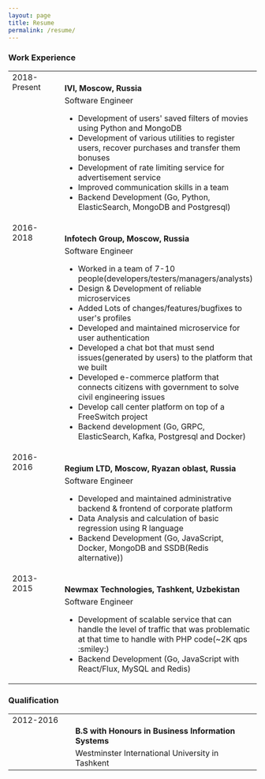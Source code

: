 ```yaml
---
layout: page
title: Resume
permalink: /resume/
---
```


<h3> Work Experience </h3>
<table>
    <tr>
        <td style="vertical-align: top; width: 7em">2018-Present</td>
        <td>
            <h4 style="margin-bottom: 5px">IVI, Moscow, Russia</h4>
            <span class="post-meta">Software Engineer</span>
            <ul class="">
                <li>Development of users' saved filters of movies using Python and MongoDB</li>
                <li>Development of various utilities to register users, recover purchases and transfer them bonuses</li>
                <li>Development of rate limiting service for advertisement service</li>
                <li>Improved communication skills in a team</li>
                <li>Backend Development (Go, Python, ElasticSearch, MongoDB and Postgresql)</li>
            </ul>
        </td>
    </tr>
    <tr>
        <td style="vertical-align: top; width: 7em">2016-2018</td>
        <td>
            <h4 style="margin-bottom: 5px">Infotech Group, Moscow, Russia</h4>
            <span class="post-meta">Software Engineer</span>
            <ul class="">
                <li>Worked in a team of 7-10 people(developers/testers/managers/analysts)</li>
                <li>Design & Development of reliable microservices</li>
                <li>Added Lots of changes/features/bugfixes to user's profiles</li>
                <li>Developed and maintained microservice for user authentication</li>
                <li>Developed a chat bot that must send issues(generated by users) to the platform that we built</li>
                <li>Developed e-commerce platform that connects citizens with government to solve civil engineering issues</li>
                <li>Develop call center platform on top of a FreeSwitch project</li>
                <li>Backend development (Go, GRPC, ElasticSearch, Kafka, Postgresql and Docker)</li>
            </ul>
        </td>
    </tr>
    <tr>
        <td style="vertical-align: top; width: 7em">2016-2016</td>
        <td>
            <h4 style="margin-bottom: 5px">Regium LTD, Moscow, Ryazan oblast, Russia</h4>
            <span class="post-meta">Software Engineer</span>
            <ul class="">
                <li>Develop​ed ​and​ ​maintain​ed ​administrative​ ​backend​ & ​frontend​ ​of​ ​corporate platform</li>
                <li>Data​ ​Analysis​ ​and​ ​calculation​ ​of​ ​basic​ ​regression​ ​using​ ​R​ ​language</li>
                <li>Backend Development (​Go,​ ​JavaScript,​ ​Docker,​ ​MongoDB and ​SSDB(Redis alternative))</li>
            </ul>
        </td>
    </tr>
    <tr>
        <td style="vertical-align: top; width: 7em">2013-2015</td>
        <td>
            <h4 style="margin-bottom: 5px">Newmax Technologies, Tashkent, Uzbekistan</h4>
            <span class="post-meta">Software Engineer</span>
            <ul class="">
                <li>Develop​ment of ​scalable service that can handle the level of traffic that was problematic at that time to handle with PHP code(~2K​ ​qps :smiley:)</li>
                <li>Backend Development (​Go,​ JavaScript with React/Flux,​ ​MySQL and ​Redis)</li>
            </ul>
        </td>
    </tr>
</table>

<h3>Qualification</h3>
<table>
    <tr>
        <td style="vertical-align: top; width: 7em">2012-2016</td>
        <td>
            <h4 style="margin-bottom: 5px">B.S with Honours in Business Information Systems</h4>
            <span class="post-meta">Westminster International University in Tashkent</span>
        </td>
    </tr>
</table>